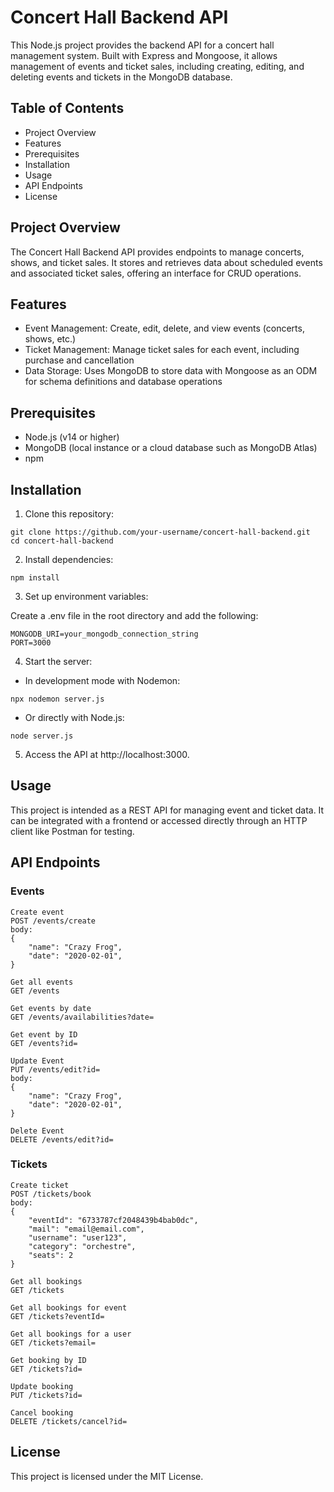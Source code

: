 # Concert Hall Backend API

This Node.js project provides the backend API for a concert hall management system. Built with Express and Mongoose, it allows management of events and ticket sales, including creating, editing, and deleting events and tickets in the MongoDB database.

## Table of Contents

- Project Overview
- Features
- Prerequisites
- Installation
- Usage
- API Endpoints
- License

## Project Overview

The Concert Hall Backend API provides endpoints to manage concerts, shows, and ticket sales. It stores and retrieves data about scheduled events and associated ticket sales, offering an interface for CRUD operations.

## Features

- Event Management: Create, edit, delete, and view events (concerts, shows, etc.)
- Ticket Management: Manage ticket sales for each event, including purchase and cancellation
- Data Storage: Uses MongoDB to store data with Mongoose as an ODM for schema definitions and database operations

## Prerequisites

- Node.js (v14 or higher)
- MongoDB (local instance or a cloud database such as MongoDB Atlas)
- npm

## Installation

1. Clone this repository:

```
git clone https://github.com/your-username/concert-hall-backend.git
cd concert-hall-backend
```

2. Install dependencies:

`npm install`

3. Set up environment variables:

Create a .env file in the root directory and add the following:

```
MONGODB_URI=your_mongodb_connection_string
PORT=3000
```

4. Start the server:

- In development mode with Nodemon:

`npx nodemon server.js`

- Or directly with Node.js:

`node server.js`

5. Access the API at http://localhost:3000.

## Usage

This project is intended as a REST API for managing event and ticket data. It can be integrated with a frontend or accessed directly through an HTTP client like Postman for testing.

## API Endpoints

### Events

    Create event
    POST /events/create
    body: 
    {   
        "name": "Crazy Frog",
        "date": "2020-02-01",
    }

    Get all events
    GET /events

    Get events by date
    GET /events/availabilities?date=

    Get event by ID
    GET /events?id=

    Update Event
    PUT /events/edit?id=
    body:
    {   
        "name": "Crazy Frog",
        "date": "2020-02-01",
    }

    Delete Event
    DELETE /events/edit?id=

### Tickets

    Create ticket
    POST /tickets/book
    body:
    {
        "eventId": "6733787cf2048439b4bab0dc",
        "mail": "email@email.com",
        "username": "user123",
        "category": "orchestre",
        "seats": 2
    }

    Get all bookings
    GET /tickets

    Get all bookings for event
    GET /tickets?eventId=

    Get all bookings for a user
    GET /tickets?email=

    Get booking by ID
    GET /tickets?id=

    Update booking
    PUT /tickets?id=

    Cancel booking
    DELETE /tickets/cancel?id=

## License

This project is licensed under the MIT License.
